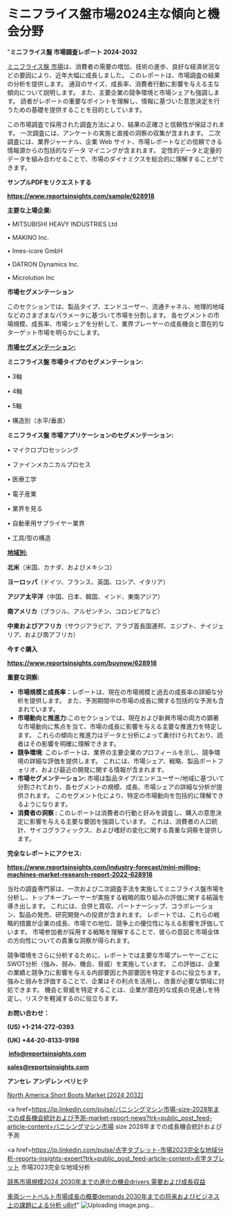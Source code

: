 # ミニフライス盤市場2024主な傾向と機会分野

"<strong>ミニフライス盤 市場調査レポート 2024-2032</strong>

<a href=https://www.reportsinsights.com/sample/628918>ミニフライス盤 市場</a>は、消費者の需要の増加、技術の進歩、良好な経済状況などの要因により、近年大幅に成長しました。 このレポートは、市場調査の結果の分析を提供します。 通貨のサイズ、成長率、消費者行動に影響を与える主な傾向について説明します。 また、主要企業の競争環境と市場シェアも強調します。 読者がレポートの重要なポイントを理解し、情報に基づいた意思決定を行うための基礎を提供することを目的としています。

この市場調査で採用された調査方法により、結果の正確さと信頼性が保証されます。 一次調査には、アンケートの実施と直接の洞察の収集が含まれます。 二次調査には、業界ジャーナル、企業 Web サイト、市場レポートなどの信頼できる情報源からの包括的なデータ マイニングが含まれます。 定性的データと定量的データを組み合わせることで、市場のダイナミクスを総合的に理解することができます。

<strong><b>サンプルPDFをリクエストする</b></strong>

<a href=https://www.reportsinsights.com/sample/628918><strong><u>https://www.reportsinsights.com/sample/628918</u></strong></a>

<strong>主要な上場企業:</strong>

• MITSUBISHI HEAVY INDUSTRIES Ltd

• MAKINO Inc.

• Imes-icore GmbH

• DATRON Dynamics Inc.

• Microlution Inc

<strong>市場セグメンテーション</strong>

このセクションでは、製品タイプ、エンドユーザー、流通チャネル、地理的地域などのさまざまなパラメータに基づいて市場を分割します。 各セグメントの市場規模、成長率、市場シェアを分析して、業界プレーヤーの成長機会と潜在的なターゲット市場を明らかにします。

<strong><u>市場セグメンテーション</u></strong><strong><u>:</u></strong>

<strong>ミニフライス盤 市場タイプのセグメンテーション:</strong>

• 3軸

• 4軸

• 5軸

• 構造別（水平/垂直）

<strong>ミニフライス盤 市場アプリケーションのセグメンテーション:</strong>

• マイクロプロセッシング

• ファインメカニカルプロセス

• 医療工学

• 電子産業

• 業界を見る

• 自動車用サプライヤー業界

• 工具/型の構造

<strong><u>地域別</u></strong><strong><u>:</u></strong>

<strong>北米</strong>（米国、カナダ、およびメキシコ）

<strong>ヨーロッパ</strong>（ドイツ、フランス、英国、ロシア、イタリア）

<strong>アジア太平洋</strong>（中国、日本、韓国、インド、東南アジア）

<strong>南アメリカ</strong>（ブラジル、アルゼンチン、コロンビアなど）

<strong>中東およびアフリカ</strong>（サウジアラビア、アラブ首長国連邦、エジプト、ナイジェリア、および南アフリカ）

<strong>今すぐ購入</strong>

<a href=https://www.reportsinsights.com/buynow/628918><strong><u>https://www.reportsinsights.com/buynow/628918</u></strong></a>

<strong>重要な洞察:</strong>
<ul>
  <li><strong>市場規模と成長率：</strong>レポートは、現在の市場規模と過去の成長率の詳細な分析を提供します。 また、予測期間中の市場の成長に関する包括的な予測も含まれています。</li>
  <li><strong>市場動向と推進力:</strong>このセクションでは、現在および新興市場の両方の顕著な市場動向に焦点を当て、市場の成長に影響を与える主要な推進力を特定します。 これらの傾向と推進力はデータと分析によって裏付けられており、読者はその影響を明確に理解できます。</li>
  <li><strong>競争環境</strong>: このレポートは、業界の主要企業のプロフィールを示し、競争環境の詳細な評価を提供します。 これには、市場シェア、戦略、製品ポートフォリオ、および最近の開発に関する情報が含まれます。</li>
  <li><strong>市場セグメンテーション: </strong>市場は製品タイプ/エンドユーザー/地域に基づいて分割されており、各セグメントの規模、成長、市場シェアの詳細な分析が提供されます。 このセグメント化により、特定の市場動向を包括的に理解できるようになります。</li>
  <li><strong>消費者の洞察 : </strong>このレポートは消費者の行動と好みを調査し、購入の意思決定に影響を与える主要な要因を強調しています。 これは、消費者の人口統計、サイコグラフィックス、および嗜好の変化に関する貴重な洞察を提供します。</li>
</ul>
<strong>完全なレポートにアクセス:</strong>

<a href=https://www.reportsinsights.com/industry-forecast/mini-milling-machines-market-research-report-2022-628918><strong><u><b>https://www.reportsinsights.com/industry-forecast/mini-milling-machines-market-research-report-2022-628918</b></u></strong></a>

当社の調査専門家は、一次および二次調査手法を実施してミニフライス盤市場を分析し、トップキープレーヤーが実施する戦略的取り組みの評価に関する結論を導き出します。 これには、合併と買収、パートナーシップ、コラボレーション、製品の発売、研究開発への投資が含まれます。 レポートでは、これらの戦略的措置が企業の成長、市場での地位、競争上の優位性に与える影響を評価しています。 市場参加者が採用する戦略を理解することで、彼らの意図と市場全体の方向性についての貴重な洞察が得られます。

競争環境をさらに分析するために、レポートでは主要な市場プレーヤーごとにSWOT分析（強み、弱み、機会、脅威）を実施しています。 この評価は、企業の業績と競争力に影響を与える内部要因と外部要因を特定するのに役立ちます。 強みと弱みを評価することで、企業はその利点を活用し、改善が必要な領域に対処できます。 機会と脅威を特定することは、企業が潜在的な成長の見通しを特定し、リスクを軽減するのに役立ちます。

<strong>お問い合わせ：</strong>

<strong>(US) +1-214-272-0393</strong>

<strong>(UK) +44-20-8133-9198</strong>

<strong> </strong><a href=info@reportsinsights.com><strong><u>info@reportsinsights.com</u></strong></a>

<a href=sales@reportsinsights.com><strong><u>sales@reportsinsights.com</u></strong></a>

<strong>アンセレ アンデレン ベリヒテ</strong>

<a href=https://www.linkedin.com/pulse/north-america-short-boots-market-2024-landscape-6howf/>North America Short Boots Market [2024 2032]</a>

<a href=https://jp.linkedin.com/pulse/バニシングマシン市場-size-2028年までの成長機会統計および予測-market-report-news?trk=public_post_feed-article-content>バニシングマシン市場 size 2028年までの成長機会統計および予測</a>

<a href=https://jp.linkedin.com/pulse/点字タブレット-市場2023完全な地域分析-reports-insights-expert?trk=public_post_feed-article-content>点字タブレット 市場2023完全な地域分析</a>

<a href=https://www.linkedin.com/pulse/競馬市場規模2024-2030年までの進化の機会drivers-需要および成長収益-healthscope-news-245-sc7qe/>競馬市場規模2024 2030年までの進化の機会drivers 需要および成長収益</a>

<a href=https://www.linkedin.com/pulse/車両シートベルト市場成長の概要demands-2030年までの将来およびビジネス上の課題による分析-u8irf/>車両シートベルト市場成長の概要demands 2030年までの将来およびビジネス上の課題による分析 u8irf</a>"
![Uploading image.png…]()
